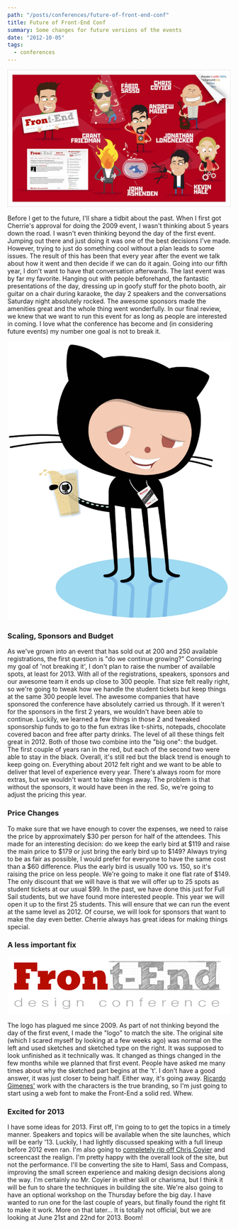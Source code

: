```yaml
---
path: "/posts/conferences/future-of-front-end-conf"
title: Future of Front-End Conf
summary: Some changes for future versions of the events
date: "2012-10-05"
tags:
  - conferences
---
```


![](/img/posts/conferences/future-of-front-end-conf/front-end-2009.jpg)

Before I get to the future, I'll share a tidbit about the past. When I first got Cherrie's approval for doing the 2009 event, I wasn't thinking about 5 years down the road. I wasn't even thinking beyond the day of the first event. Jumping out there and just doing it was one of the best decisions I've made. However, trying to just do something cool without a plan leads to some issues. The result of this has been that every year after the event we talk about how it went and then decide if we can do it again. Going into our fifth year, I don't want to have that conversation afterwards. The last event was by far my favorite. Hanging out with people beforehand, the fantastic presentations of the day, dressing up in goofy stuff for the photo booth, air guitar on a chair during karaoke, the day 2 speakers and the conversations Saturday night absolutely rocked. The awesome sponsors made the amenities great and the whole thing went wonderfully. In our final review, we knew that we want to run this event for as long as people are interested in coming. I love what the conference has become and (in considering future events) my number one goal is not to break it.

![](/img/posts/conferences/future-of-front-end-conf/front-end-conftocat.svg)

### Scaling, Sponsors and Budget

As we've grown into an event that has sold out at 200 and 250 available registrations, the first question is "do we continue growing?" Considering my goal of 'not breaking it', I don't plan to raise the number of available spots, at least for 2013\. With all of the registrations, speakers, sponsors and our awesome team it ends up close to 300 people. That size felt really right, so we're going to tweak how we handle the student tickets but keep things at the same 300 people level. The awesome companies that have sponsored the conference have absolutely carried us through. If it weren't for the sponsors in the first 2 years, we wouldn't have been able to continue. Luckily, we learned a few things in those 2 and tweaked sponsorship funds to go to the fun extras like t-shirts, notepads, chocolate covered bacon and free after party drinks. The level of all these things felt great in 2012. Both of those two combine into the "big one": the budget. The first couple of years ran in the red, but each of the second two were able to stay in the black. Overall, it's still red but the black trend is enough to keep going on. Everything about 2012 felt right and we want to be able to deliver that level of experience every year. There's always room for more extras, but we wouldn't want to take things away. The problem is that without the sponsors, it would have been in the red. So, we're going to adjust the pricing this year.

### Price Changes

To make sure that we have enough to cover the expenses, we need to raise the price by approximately $30 per person for half of the attendees. This made for an interesting decision: do we keep the early bird at $119 and raise the main price to $179 or just bring the early bird up to $149? Always trying to be as fair as possible, I would prefer for everyone to have the same cost than a $60 difference. Plus the early bird is usually 100 vs. 150, so it's raising the price on less people. We're going to make it one flat rate of $149. The only discount that we will have is that we will offer up to 25 spots as student tickets at our usual \$99\. In the past, we have done this just for Full Sail students, but we have found more interested people. This year we will open it up to the first 25 students. This will ensure that we can run the event at the same level as 2012\. Of course, we will look for sponsors that want to make the day even better. Cherrie always has great ideas for making things special.

### A less important fix

![](/img/posts/conferences/future-of-front-end-conf/front-end-logo.png)

The logo has plagued me since 2009\. As part of not thinking beyond the day of the first event, I made the "logo" to match the site. The original site (which I scared myself by looking at a few weeks ago) was normal on the left and used sketches and sketched type on the right. It was supposed to look unfinished as it technically was. It changed as things changed in the few months while we planned that first event. People have asked me many times about why the sketched part begins at the 't'. I don't have a good answer, it was just closer to being half. Either way, it's going away. [Ricardo Gimenes'](http://ricardogimenes.com) work with the characters is the true branding, so I'm just going to start using a web font to make the Front-End a solid red. Whew.

### Excited for 2013

I have some ideas for 2013\. First off, I'm going to to get the topics in a timely manner. Speakers and topics will be available when the site launches, which will be early '13\. Luckily, I had lightly discussed speaking with a full lineup before 2012 even ran. I'm also going to [completely rip off Chris Coyier](http://css-tricks.com/lodge) and screencast the realign. I'm pretty happy with the overall look of the site, but not the performance. I'll be converting the site to Haml, Sass and Compass, improving the small screen experience and making design decisions along the way. I'm certainly no Mr. Coyier in either skill or charisma, but I think it will be fun to share the techniques in building the site. We're also going to have an optional workshop on the Thursday before the big day. I have wanted to run one for the last couple of years, but finally found the right fit to make it work. More on that later… It is totally not official, but we are looking at June 21st and 22nd for 2013\. Boom!
